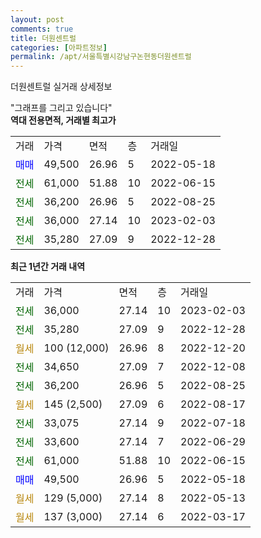 ```yaml
---
layout: post
comments: true
title: 더원센트럴
categories: [아파트정보]
permalink: /apt/서울특별시강남구논현동더원센트럴
---
```


더원센트럴 실거래 상세정보

<script type="text/javascript">
  google.charts.load('current', {'packages':['line', 'corechart']});
  google.charts.setOnLoadCallback(drawChart);

  function drawChart() {
    var data = new google.visualization.DataTable();
    data.addColumn('date', '거래일');
    data.addColumn('number', "매매");
    data.addColumn('number', "전세");
    data.addColumn('number', "전매");

    data.addRows([[new Date(Date.parse("2023-02-03")), null, 36000, null], [new Date(Date.parse("2022-12-28")), null, 35280, null], [new Date(Date.parse("2022-12-20")), null, null, null], [new Date(Date.parse("2022-12-08")), null, 34650, null], [new Date(Date.parse("2022-08-25")), null, 36200, null], [new Date(Date.parse("2022-08-17")), null, null, null], [new Date(Date.parse("2022-07-18")), null, 33075, null], [new Date(Date.parse("2022-06-29")), null, 33600, null], [new Date(Date.parse("2022-06-15")), null, 61000, null], [new Date(Date.parse("2022-05-18")), 49500, null, null], [new Date(Date.parse("2022-05-13")), null, null, null], [new Date(Date.parse("2022-03-17")), null, null, null]]);

    var options = {
      hAxis: {
        format: 'yyyy/MM/dd'
      },    
      lineWidth: 0,
      pointsVisible: true,    
      title: '최근 1년간 유형별 실거래가 분포',
      legend: { position: 'bottom' }
    };

    var formatter = new google.visualization.NumberFormat({pattern:'###,###'} );
    formatter.format(data, 1);
    formatter.format(data, 2);
    
    setTimeout(function() {
        var chart = new google.visualization.LineChart(document.getElementById('columnchart_material'));
        chart.draw(data, (options));
        document.getElementById('loading').style.display = 'none';
    }, 200);
  }
</script>


<div id="loading" style="z-index:20; display: block; margin-left: 0px">"그래프를 그리고 있습니다"</div>
<div id="columnchart_material" style="width: 95%; margin-left: 0px; display: block"></div>
<!-- contents start -->
<b>역대 전용면적, 거래별 최고가</b>
<table class="sortable">
    <tr>
      <td>거래</td>
      <td>가격</td>
      <td>면적</td>
      <td>층</td>
      <td>거래일</td>
    </tr>
        <tr>
          <td><a style="color: blue">매매</a></td>
          <td>49,500</td>
          <td>26.96</td>
          <td>5</td>
          <td>2022-05-18</td>
        </tr>        
        <tr>
              <td><a style="color: darkgreen">전세</a></td>
              <td>61,000</td>
              <td>51.88</td>
              <td>10</td>
              <td>2022-06-15</td>
            </tr>            <tr>
              <td><a style="color: darkgreen">전세</a></td>
              <td>36,200</td>
              <td>26.96</td>
              <td>5</td>
              <td>2022-08-25</td>
            </tr>            <tr>
              <td><a style="color: darkgreen">전세</a></td>
              <td>36,000</td>
              <td>27.14</td>
              <td>10</td>
              <td>2023-02-03</td>
            </tr>            <tr>
              <td><a style="color: darkgreen">전세</a></td>
              <td>35,280</td>
              <td>27.09</td>
              <td>9</td>
              <td>2022-12-28</td>
            </tr>        
    
</table>

<b>최근 1년간 거래 내역</b>

<table class="sortable">
    <tr>
      <td>거래</td>
      <td>가격</td>
      <td>면적</td>
      <td>층</td>
      <td>거래일</td>
    </tr>
    <tr>
      <td><a style="color: darkgreen">전세</a></td>
      <td>36,000</td>
      <td>27.14</td>
      <td>10</td>
      <td>2023-02-03</td>
    </tr>          <tr>
      <td><a style="color: darkgreen">전세</a></td>
      <td>35,280</td>
      <td>27.09</td>
      <td>9</td>
      <td>2022-12-28</td>
    </tr>          <tr>
      <td><a style="color: darkgoldenrod">월세</a></td>
      <td>100 (12,000)</td>
      <td>26.96</td>
      <td>8</td>
      <td>2022-12-20</td>
    </tr>          <tr>
      <td><a style="color: darkgreen">전세</a></td>
      <td>34,650</td>
      <td>27.09</td>
      <td>7</td>
      <td>2022-12-08</td>
    </tr>          <tr>
      <td><a style="color: darkgreen">전세</a></td>
      <td>36,200</td>
      <td>26.96</td>
      <td>5</td>
      <td>2022-08-25</td>
    </tr>          <tr>
      <td><a style="color: darkgoldenrod">월세</a></td>
      <td>145 (2,500)</td>
      <td>27.09</td>
      <td>6</td>
      <td>2022-08-17</td>
    </tr>          <tr>
      <td><a style="color: darkgreen">전세</a></td>
      <td>33,075</td>
      <td>27.14</td>
      <td>9</td>
      <td>2022-07-18</td>
    </tr>          <tr>
      <td><a style="color: darkgreen">전세</a></td>
      <td>33,600</td>
      <td>27.14</td>
      <td>7</td>
      <td>2022-06-29</td>
    </tr>          <tr>
      <td><a style="color: darkgreen">전세</a></td>
      <td>61,000</td>
      <td>51.88</td>
      <td>10</td>
      <td>2022-06-15</td>
    </tr>          <tr>
      <td><a style="color: blue">매매</a></td>
      <td>49,500</td>
      <td>26.96</td>
      <td>5</td>
      <td>2022-05-18</td>
    </tr>          <tr>
      <td><a style="color: darkgoldenrod">월세</a></td>
      <td>129 (5,000)</td>
      <td>27.14</td>
      <td>8</td>
      <td>2022-05-13</td>
    </tr>          <tr>
      <td><a style="color: darkgoldenrod">월세</a></td>
      <td>137 (3,000)</td>
      <td>27.14</td>
      <td>6</td>
      <td>2022-03-17</td>
    </tr>      </table>
<!-- contents end -->    

